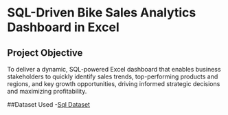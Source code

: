# SQL-Driven Bike Sales Analytics Dashboard in Excel
## Project Objective
To deliver a dynamic, SQL-powered Excel dashboard that enables business stakeholders to quickly identify sales trends, top-performing products and regions, and key growth opportunities, driving informed strategic decisions and maximizing profitability.

##Dataset Used
-<a href="https://github.com/Vaibh31/Data-Analysis-Dashboard/blob/main/SQL-Server-Sample-Database.zip">Sql Dataset</a>

